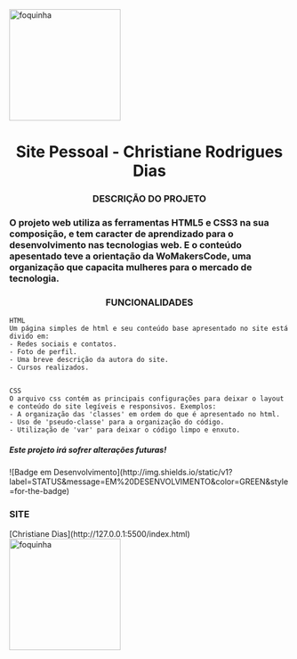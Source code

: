 <img src="capafoquinha.png" alt="foquinha" width="200"/>
<h1 align="center"> Site Pessoal - Christiane Rodrigues Dias </h1>

<h3 align="center">DESCRIÇÃO DO PROJETO</h3>

### O projeto web utiliza as ferramentas **HTML5** e **CSS3** na sua composição, e tem caracter de aprendizado para o desenvolvimento nas tecnologias web. E o conteúdo apesentado teve a orientação da **WoMakersCode**, uma organização que capacita mulheres para o mercado de tecnologia.

<h3 align="center">FUNCIONALIDADES</h3>

~~~
HTML
Um página simples de html e seu conteúdo base apresentado no site está divido em:
- Redes sociais e contatos.
- Foto de perfil.
- Uma breve descrição da autora do site.
- Cursos realizados.


CSS
O arquivo css contém as principais configurações para deixar o layout e conteúdo do site legíveis e responsivos. Exemplos:
- A organização das 'classes' em ordem do que é apresentado no html.
- Uso de 'pseudo-classe' para a organização do código.
- Utilização de 'var' para deixar o código limpo e enxuto.
~~~

<h5>Este projeto irá sofrer alterações futuras!</h5>
![Badge em Desenvolvimento](http://img.shields.io/static/v1?label=STATUS&message=EM%20DESENVOLVIMENTO&color=GREEN&style=for-the-badge)


<h3>SITE</h3>
[Christiane Dias](http://127.0.0.1:5500/index.html)

<img src="capafoquinha.png" alt="foquinha" width="200"/>
